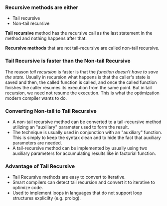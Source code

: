 
### Recursive methods are either
- Tail recursive
- Non-tail recursive

**Tail recursive** method has the recursive call as the last statement in the method and nothing happens after that.

**Recursive methods** that are not tail-recursive are called non-tail recursive.

### Tail Recursive is faster than the Non-tail Recursive

The reason _tail recursion_ is faster is that the _function doesn't have to save the state._ Usually in recursion what happens is that the caller's state is saved and then, the called function is called, and once the called function finishes the caller resumes its execution from the same point.
But in tail recursion, we need not resume the execution. This is what the optimization modern compiler wants to do.

### Converting Non-tail to Tail Recursive

- A non-tail recursive method can be converted to a tail-recursive method utilizing an "auxiliary" parameter used to form the result.
- The technique is usually used in conjunction with an "auxiliary" function. This is simply to keep the syntax clean and to hide the fact that auxiliary parameters are needed.
- A tail-recursive method can be implemented by usually using two auxiliary parameters for accumulating results like in factorial function.

### Advantage of Tail Recursive

- Tail Recursive methods are easy to convert to iterative.
- Smart compilers can detect tail recursion and convert it to iterative to optimize code.
- Used to implement loops in languages that do not support loop structures explicilty (e.g.  prolog).










